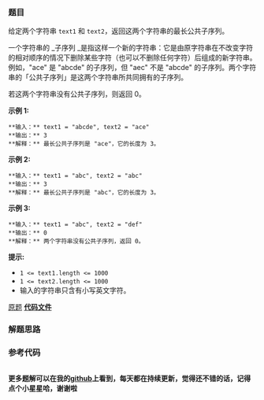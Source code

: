 ### 题目
给定两个字符串 `text1` 和 `text2`，返回这两个字符串的最长公共子序列。

一个字符串的  _子序列  _是指这样一个新的字符串：它是由原字符串在不改变字符的相对顺序的情况下删除某些字符（也可以不删除任何字符）后组成的新字符串。  
例如，"ace" 是 "abcde" 的子序列，但 "aec" 不是 "abcde" 的子序列。两个字符串的「公共子序列」是这两个字符串所共同拥有的子序列。

若这两个字符串没有公共子序列，则返回 0。



**示例 1:**

    
    
    **输入：** text1 = "abcde", text2 = "ace" 
    **输出：** 3  
    **解释：** 最长公共子序列是 "ace"，它的长度为 3。
    

**示例 2:**

    
    
    **输入：** text1 = "abc", text2 = "abc"
    **输出：** 3
    **解释：** 最长公共子序列是 "abc"，它的长度为 3。
    

**示例 3:**

    
    
    **输入：** text1 = "abc", text2 = "def"
    **输出：** 0
    **解释：** 两个字符串没有公共子序列，返回 0。
    



**提示:**

  * `1 <= text1.length <= 1000`
  * `1 <= text2.length <= 1000`
  * 输入的字符串只含有小写英文字符。

[原题](https://leetcode-cn.com/problems/longest-common-subsequence/)    **[代码文件]()**


### 解题思路




### 参考代码

```go


```




**更多题解可以在我的[github](https://github.com/LZH139/leetcode_Go)上看到，每天都在持续更新，觉得还不错的话，记得点个小星星哈，谢谢啦**
